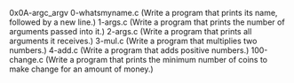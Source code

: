 0x0A-argc_argv
0-whatsmyname.c (Write a program that prints its name, followed by a new line.)
1-args.c (Write a program that prints the number of arguments passed into it.)
2-args.c (Write a program that prints all arguments it receives.)
3-mul.c (Write a program that multiplies two numbers.)
4-add.c (Write a program that adds positive numbers.)
100-change.c (Write a program that prints the minimum number of coins to make change for an amount of money.)

